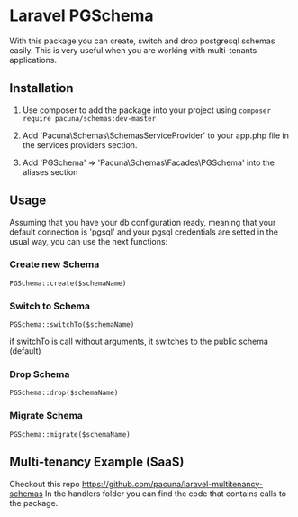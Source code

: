 # Laravel PGSchema

With this package you can create, switch and drop postgresql schemas
easily. This is very useful when you are working with multi-tenants
applications.

## Installation 

1. Use composer to add the package into your project
using 
`composer require pacuna/schemas:dev-master`

2. Add 'Pacuna\Schemas\SchemasServiceProvider' to your app.php file in the
services providers section.
3. Add 'PGSchema' => 'Pacuna\Schemas\Facades\PGSchema' into the aliases
section

## Usage

Assuming that you have your db configuration ready, meaning that
your default connection is 'pgsql' and your pgsql credentials
are setted in the usual way, you can use the next functions:

### Create new Schema

`PGSchema::create($schemaName)`

### Switch to Schema

`PGSchema::switchTo($schemaName)`

if switchTo is call without arguments, it switches to the public
schema (default)

### Drop Schema

`PGSchema::drop($schemaName)`

### Migrate Schema

`PGSchema::migrate($schemaName)`

## Multi-tenancy Example (SaaS)

Checkout this repo https://github.com/pacuna/laravel-multitenancy-schemas
In the handlers folder you can find the code that contains calls to
the package.
